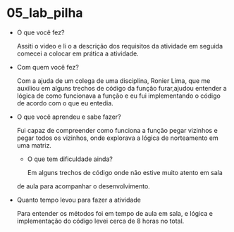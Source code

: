 # 05_lab_pilha

* O que você fez?
	<p>Assiti o video e li o a descrição dos requisitos da atividade
	em seguida comecei a colocar em prática a atividade.</p>

* Com quem você fez?
	<p>Com a ajuda de um colega de uma disciplina, Ronier Lima, que me 		
  auxiliou em alguns trechos de código da função furar,ajudou entender 
  a lógica de como funcionava a função e eu fui implementando 
  o código de acordo com o que eu entedia.</p>

* O que você aprendeu e sabe fazer?
	<p>Fui capaz de compreender como funciona a função pegar vizinhos 
  e pegar todos os vizinhos, onde explorava a lógica de norteamento 
  em uma matriz.</p>
  
  * O que tem dificuldade ainda?
	<p>Em alguns trechos de código onde não estive muito atento em sala 
  de aula para acompanhar o desenvolvimento.</p>

* Quanto tempo levou para fazer a atividade
	<p>Para entender os métodos foi em tempo de aula em sala, e lógica e 
  implementação do código levei cerca de 8 horas no total.</p>
	
